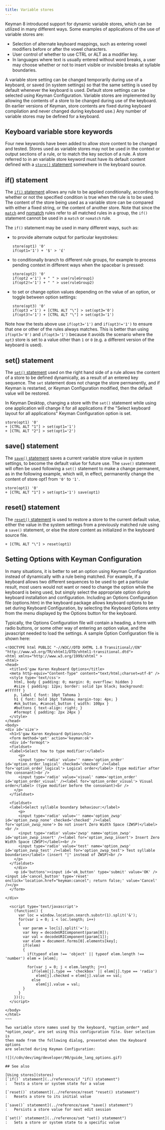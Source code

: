 ```yaml
---
title: Variable stores
---
```


Keyman 8 introduced support for dynamic variable stores, which can be
utilized in many different ways. Some examples of applications of the
use of variable stores are:

-   Selection of alternate keyboard mappings, such as entering vowel
    modifiers before or after the vowel characters.
-   User control of whether to use <span class="key">CTRL</span> or
    <span class="key">ALT</span> as a modifier key.
-   In languages where text is usually entered without word breaks, a
    user may choose whether or not to insert visible or invisible breaks
    at syllable boundaries.

A variable store setting can be changed temporarily during use of a
keyboard, or saved (in system settings) so that the same setting is used
by default whenever the keyboard is used. Default store settings can be
selected using Keyman Configuration. Variable stores are implemented by
allowing the contents of a store to be changed during use of the
keyboard. (In earlier versions of Keyman, store contents are fixed
during keyboard compilation and never changed during keyboard use.) Any
number of variable stores may be defined for a keyboard.

## Keyboard variable store keywords

Four new keywords have been added to allow store content to be changed
and tested. Stores used as variable stores may not be used in the
context or output sections of a rule, or to match the key section of a
rule. A store referred to in an variable store keyword must have its
default content defined with a [`store()` statement](../reference/store)
somewhere in the keyboard source.

## if() statement

The [`if()` statement](../reference/if) allows any rule to be applied
conditionally, according to whether or not the specified condition is
true when the rule is to be used. The content of the store being used as
a variable store can be compared with either a fixed string, or the
content of another store. Note that since the
[`match`](../reference/match) and [nomatch](../reference/nomatch) rules
refer to all matched rules in a group, the `if()` statement cannot be
used in a `match` or `nomatch` rule.

The `if()` statement may be used in many different ways, such as:

-   to provide alternate output for particular keystrokes:

        store(opt1) '0'
        if(opt1='1') + '$' > '£'

-   to conditionally branch to different rule groups, for example to
    process pending context in different ways when the
    <span class="key">spacebar</span> is pressed:

        store(opt2) '0'
        if(opt2 ='1') + " " > use(ruleGroup1)
        if(opt2!='1') + " " > use(ruleGroup2)

-   to set or change option values depending on the value of an option,
    or toggle between option settings:

        store(opt3) '0'
        if(opt3 ='1') + [CTRL ALT "\"] > set(opt3='0')
        if(opt3!='1') + [CTRL ALT "\"] > set(opt3='1')

Note how the tests above use `if(opt3='1')` and `if(opt3!='1')` to
ensure that one or other of the rules always matches. This is better
than using `if(opt3='0')` and `if(opt3='1')` because it avoids the
scenario where the `opt3` store is set to a value other than `1` or `0`
(e.g. a different version of the keyboard is used).

## set() statement

The [`set()` statement](../reference/set) used on the right hand side of
a rule allows the content of a store to be defined dynamically, as a
result of an entered key sequence. The `set` statement does not change
the store permanently, and if Keyman is restarted, or Keyman
Configuration modified, then the default value will be restored.

In Keyman Desktop, changing a store with the `set()` statement while
using one application will change it for all applications if the "Select
keyboard layout for all applications" Keyman Configuration option is
set.

    store(opt1) '0'
    + [CTRL ALT "1"] > set(opt1='1')
    + [CTRL ALT "2"] > set(opt1='2')

## save() statement

The [`save()` statement](../reference/save) saves a current variable
store value in system settings, to become the default value for future
use. The `save()` statement will often be used following a `set()`
statement to make a change permanent, as in the following example, which
will, in effect, permanently change the content of store opt1 from `'0'`
to `'1'`.

    store(opt1) '0'
    + [CTRL ALT "1"] > set(opt1='1') save(opt1)

## reset() statement

The [`reset()` statement](../reference/reset) is used to restore a store
to the current default value, either the value in the system settings
from a previously matched rule using a `save()` statement, or else the
store content as initialized in the keyboard source file.

    + [CTRL ALT "\"] > reset(opt1)

## Setting Options with Keyman Configuration

In many situations, it is better to set an option using Keyman
Configuration instead of dynamically with a rule being matched. For
example, if a keyboard allows two different sequences to be used to get
a particular result, most users would not want or need to change the
option while the keyboard is being used, but simply select the
appropriate option during keyboard installation and configuration.
Including an Options Configuration file (options.htm) in the keyboard
package allows keyboard options to be set during Keyboard Configuration,
by selecting the Keyboard Options entry from the menu displayed by the
Options button for the keyboard.

Typically, the Options Configuration file will contain a heading, a form
with radio buttons, or some other way of entering an option value, and
the javascript needed to load the settings. A sample Option
Configuration file is shown here:

``` markup
<!DOCTYPE html PUBLIC "-//W3C//DTD XHTML 1.0 Transitional//EN" "http://www.w3.org/TR/xhtml1/DTD/xhtml1-transitional.dtd">
<html xmlns="http://www.w3.org/1999/xhtml" >
<html>
<head>
  <title>S'gaw Karen Keyboard Options</title>
  <meta http-equiv="Content-Type" content="text/html;charset=utf-8" />
  <style type='text/css'>
    html, body { padding: 0; margin: 0; overflow: hidden }
    #size { padding: 12px; border: solid 1px black; background: #ffffff }
    p, label { font: 10pt Tahoma }
    h1 { font: bold 16pt Tahoma; margin-top: 4px; }
    #ok_button, #cancel_button { width: 100px }
    #buttons { text-align: right; }
    #formopt { padding: 2px 24px }
  </style>
</head>
<body>
<div id='size'>
  <h1>S'gaw Karen Keyboard Options</h1>
  <form method='get' action='keyman:ok'>
  <div id='formopt'>
  <fieldset>
  <label>Select how to type modifier:</label>
      <p>
      <input type='radio' value='' name='option_order' id='option_order_logical' checked='checked' /><label for='option_order_logical'> Logical order</label> (type modifier after the consonant)<br />
      <input type='radio' value='visual' name='option_order' id='option_order_visual' /><label for='option_order_visual'> Visual order</label> (type modifier before the consonant)<br />
    </p>
  </fieldset>

  <fieldset>
  <label>Select syllable boundary behaviour:</label>
      <p>
      <input type='radio' value='' name='option_zwsp' id='option_zwsp_none' checked='checked' /><label for='option_zwsp_none'> Do not insert Zero Width Space (ZWSP)</label><br />
      <input type='radio' value='zwsp' name='option_zwsp' id='option_zwsp_insert' /><label for='option_zwsp_insert'> Insert Zero Width Space (ZWSP)</label><br />
      <input type='radio' value='test' name='option_zwsp' id='option_zwsp_test' /><label for='option_zwsp_test'> Test syllable boundaries</label> (insert "|" instead of ZWSP)<br />
    </p>
  </fieldset>
    </div>
    <p id='buttons'><input id='ok_button' type='submit' value='OK' /> <input id='cancel_button' type='reset' onclick='location.href="keyman:cancel"; return false;' value='Cancel' /></p>
  </form>

</div>

  <script type='text/javascript'>
    (function() {
      var loc = window.location.search.substr(1).split('&');
      for(var i = 0; i < loc.length; i++)
      {
        var param = loc[i].split('=');
        var key = decodeURIComponent(param[0]);
        var val = decodeURIComponent(param[1]);
        var elem = document.forms[0].elements[key];
        if(elem)
        {
          if(typeof elem !== 'object' || typeof elem.length !== 'number') elem = [elem];

          for(var j = 0; j < elem.length; j++)
            if(elem[j].type == 'checkbox' || elem[j].type == 'radio')
              elem[j].checked = elem[j].value == val;
            else
              elem[j].value = val;
        }
      }
    })();
  </script>

</body>
</html>
~~~

Two variable store names used by the keyboard, *option_order* and
*option_zwsp*, are set using this configuration file. User selection is
then made from the following dialog, presented when the Keyboard options
are selected during Keyman Configuration:

![](/cdn/dev/img/developer/90/guide_lang_options.gif)

## See also

[Using stores](stores)
[`if()` statement](../reference/if "if() statement")
:   Tests a store or system state for a value

[`reset()` statement](../reference/reset "reset() statement")
:   Resets a store to its initial value

[`save()` statement](../reference/save "save() statement")
:   Persists a store value for next edit session

[`set()` statement](../reference/set "set() statement")
:   Sets a store or system state to a specific value
